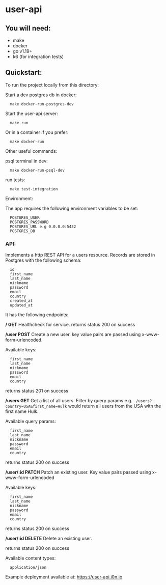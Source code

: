 # user-api

## You will need:

 - make   
 - docker   
 - go v1.19+   
 - k6 (for integration tests)

## Quickstart:

To run the project locally from this directory:

Start a dev postgres db in docker:

      make docker-run-postgres-dev

Start the user-api server:

      make run

Or in a container if you prefer:

      make docker-run

Other useful commands:

  psql terminal in dev:

      make docker-run-psql-dev

  run tests:

      make test-integration

Environment:

The app requires the following environment variables to be set:

      POSTGRES_USER
      POSTGRES_PASSWORD
      POSTGRES_URL e.g 0.0.0.0:5432
      POSTGRES_DB

### API:
Implements a http REST API for a users resource. Records are stored in Postgres with the following schema:

      id
      first_name
      last_name
      nickname
      password
      email
      country
      created_at
      updated_at


It has the following endpoints:

**/ GET**
  Healthcheck for service. 
  returns status 200 on success

**/user POST**
  Create a new user. key value pairs are passed using x-www-form-urlencoded.
  
  Available keys:

      first_name
      last_name
      nickname
      password
      email
      country

  returns status 201 on success

**/users GET**
  Get a list of all users. Filter by query params e.g. `
  /users?country=USA&first_name=Hulk` would return all users from the USA with the first name Hulk.
  
  Available query params:

      first_name
      last_name
      nickname
      password
      email
      country

  returns status 200 on success

**/user/:id PATCH**
  Patch an existing user. Key value pairs passed using x-www-form-urlencoded
  
  Available keys:

      first_name
      last_name
      nickname
      password
      email
      country

  returns status 200 on success

**/user/:id DELETE**
  Delete an existing user.

  returns status 200 on success

Available content types:

      application/json

Example deployment available at: https://user-api.i0n.io

